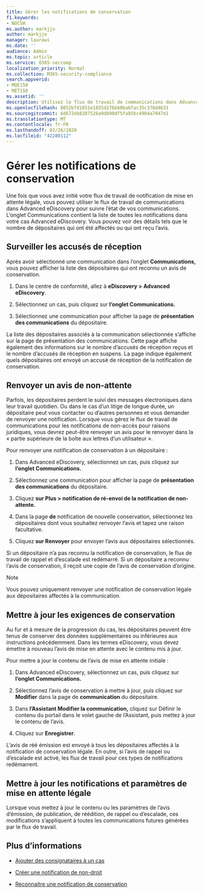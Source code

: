 ```yaml
---
title: Gérer les notifications de conservation
f1.keywords:
- NOCSH
ms.author: markjjo
author: markjjo
manager: laurawi
ms.date: ''
audience: Admin
ms.topic: article
ms.service: O365-seccomp
localization_priority: Normal
ms.collection: M365-security-compliance
search.appverid:
- MOE150
- MET150
ms.assetid: ''
description: Utilisez le flux de travail de communications dans Advanced eDiscovery pour suivre l’état de vos notifications de mise en attente légale et, si nécessaire, les mettre à jour et les renvoyer.
ms.openlocfilehash: 8852bfd1651e1855d276b60ba6fac35c378d4631
ms.sourcegitcommit: 6d672eb8287526a9db90df5fa85bc4984a7047d1
ms.translationtype: MT
ms.contentlocale: fr-FR
ms.lasthandoff: 02/26/2020
ms.locfileid: "42280112"
---
```

# <a name="manage-hold-notifications"></a>Gérer les notifications de conservation

Une fois que vous avez initié votre flux de travail de notification de mise en attente légale, vous pouvez utiliser le flux de travail de communications dans Advanced eDiscovery pour suivre l’état de vos communications. L’onglet Communications contient la liste de toutes les notifications dans votre cas Advanced eDiscovery. Vous pouvez voir des détails tels que le nombre de dépositaires qui ont été affectés ou qui ont reçu l’avis.

## <a name="monitor-acknowledgments"></a>Surveiller les accusés de réception

Après avoir sélectionné une communication dans l’onglet **Communications,** vous pouvez afficher la liste des dépositaires qui ont reconnu un avis de conservation. 

1. Dans le centre de conformité, allez à **eDiscovery > Advanced eDiscovery**.

2. Sélectionnez un cas, puis cliquez sur **l’onglet Communications.**

3. Sélectionnez une communication pour afficher la page de **présentation des communications** du dépositaire.

La liste des dépositaires associés à la communication sélectionnée s’affiche sur la page de présentation des communications. Cette page affiche également des informations sur le nombre d’accusés de réception reçus et le nombre d’accusés de réception en suspens. La page indique également quels dépositaires ont envoyé un accusé de réception de la notification de conservation.

## <a name="re-send-a-hold-notice"></a>Renvoyer un avis de non-attente

Parfois, les dépositaires perdent le suivi des messages électroniques dans leur travail quotidien. Ou dans le cas d’un litige de longue durée, un dépositaire peut vous contacter ou d’autres personnes et vous demander de renvoyer une notification. Lorsque vous gérez le flux de travail de communications pour les notifications de non-accès pour raisons juridiques, vous devrez peut-être renvoyer un avis pour le renvoyer dans la « partie supérieure de la boîte aux lettres d’un utilisateur ».

Pour renvoyer une notification de conservation à un dépositaire :

1. Dans Advanced eDiscovery, sélectionnez un cas, puis cliquez sur **l’onglet Communications.**

2. Sélectionnez une communication pour afficher la page de **présentation des communications** du dépositaire.

3. Cliquez **sur Plus > notification de ré-envoi de la notification de non-attente.**

4. Dans la page **de** notification de nouvelle conservation, sélectionnez les dépositaires dont vous souhaitez renvoyer l’avis et tapez une raison facultative.

5. Cliquez **sur Renvoyer** pour envoyer l’avis aux dépositaires sélectionnés.

Si un dépositaire n’a pas reconnu la notification de conservation, le flux de travail de rappel et d’escalade est redémarré. Si un dépositaire a reconnu l’avis de conservation, il reçoit une copie de l’avis de conservation d’origine.

> [!NOTE]
> Vous pouvez uniquement renvoyer une notification de conservation légale aux dépositaires affectés à la communication. 

## <a name="update-preservation-requirements"></a>Mettre à jour les exigences de conservation
  
Au fur et à mesure de la progression du cas, les dépositaires peuvent être tenus de conserver des données supplémentaires ou inférieures aux instructions précédemment. Dans les termes eDiscovery, vous devez émettre à nouveau l’avis de mise en attente avec le contenu mis à jour.

Pour mettre à jour le contenu de l’avis de mise en attente initiale :

1. Dans Advanced eDiscovery, sélectionnez un cas, puis cliquez sur **l’onglet Communications.**

2. Sélectionnez l’avis de conservation à mettre à jour, puis cliquez sur **Modifier** dans la page de **communication** du dépositaire.

3. Dans **l’Assistant Modifier la communication,** cliquez sur Définir le contenu du portail dans le volet gauche de l’Assistant, puis mettez à jour le contenu de l’avis. 

4. Cliquez sur **Enregistrer**.

L’avis de réé émission est envoyé à tous les dépositaires affectés à la notification de conservation légale. En outre, si l’avis de rappel ou d’escalade est activé, les flux de travail pour ces types de notifications redémarrent.

## <a name="update-legal-hold-notifications-and-settings"></a>Mettre à jour les notifications et paramètres de mise en attente légale

Lorsque vous mettez à jour le contenu ou les paramètres de l’avis d’émission, de publication, de réédition, de rappel ou d’escalade, ces modifications s’appliquent à toutes les communications futures générées par le flux de travail.

## <a name="more-information"></a>Plus d’informations

- [Ajouter des consignataires à un cas](add-custodians-to-case.md)

- [Créer une notification de non-droit](create-hold-notification.md)

- [Reconnaitre une notification de conservation](acknowledge-hold-notification.md)
